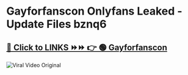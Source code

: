 
 # Gayforfanscon Onlyfans Leaked - Update Files bznq6

## <h2><a href="https://clipsfans.com/Gayforfanscon&ref=git">🔗 Click to LINKS ⏩⏩ 👉 🟢 Gayforfanscon </a></h2>

<a href="https://clipsfans.com/Gayforfanscon&ref=git" rel="nofollow" data-target="animated-image.originalLink"><img src="https://i.ibb.co.com/xMMVF88/686577567.gif" alt="Viral Video Original" style="max-width: 100%; display: inline-block;" data-target="animated-image.originalImage"></a>

